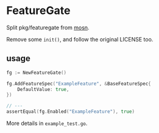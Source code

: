 # FeatureGate

Split pkg/featuregate from [mosn](https://github.com/mosn/mosn/). 

Remove some `init()`, and follow the original LICENSE too.

## usage

```go
fg := NewFeatureGate()

fg.AddFeatureSpec("ExampleFeature", &BaseFeatureSpec{
    DefaultValue: true,
})

// ---
assertEqual(fg.Enabled("ExampleFeature"), true)
``` 

More details in `example_test.go`.
